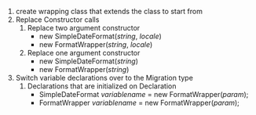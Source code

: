 1. create wrapping class that extends the class to start from
1. Replace Constructor calls
    1. Replace two argument constructor
        * new SimpleDateFormat($string$, $locale$)
        * new FormatWrapper($string$, $locale$)
    1. Replace one argument constructor
        * new SimpleDateFormat($string$)
        * new FormatWrapper($string$)
1. Switch variable declarations over to the Migration type
    1. Declarations that are initialized on Declaration
        * SimpleDateFormat $variablename$ = new FormatWrapper($param$);
        * FormatWrapper $variablename$ = new FormatWrapper($param$);
